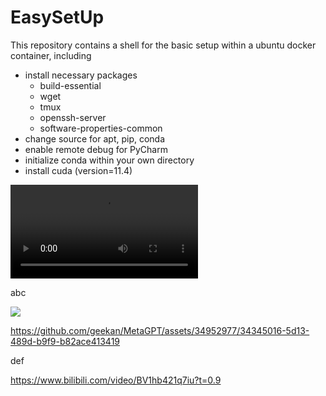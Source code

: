 # EasySetUp
This repository contains a shell for the basic setup within a ubuntu docker container, including 
- install necessary packages
  - build-essential 
  - wget
  - tmux
  - openssh-server
  - software-properties-common
- change source for apt, pip, conda
- enable remote debug for PyCharm
- initialize conda within your own directory
- install cuda (version=11.4)



<video>
  <source src="https://www.bilibili.com/video/BV1hb421q7iu?t=0.9" type="video/mp4">
  Your browser does not support HTML5 video.
</video>


abc

![](https://www.bilibili.com/video/BV1hb421q7iu?t=0.9)


https://github.com/geekan/MetaGPT/assets/34952977/34345016-5d13-489d-b9f9-b82ace413419


def


https://www.bilibili.com/video/BV1hb421q7iu?t=0.9
